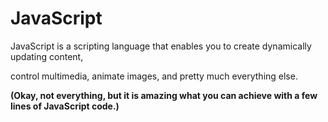 # JavaScript

JavaScript is a scripting language that enables you to create dynamically updating content, 
control multimedia, animate images, and pretty much everything else. 
**(Okay, not everything, but it is amazing what you can achieve with a few lines of JavaScript code.)**